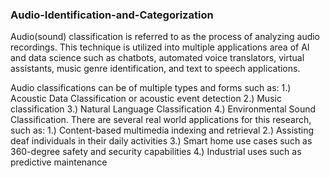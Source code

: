 ### Audio-Identification-and-Categorization
Audio(sound) classification is referred to as the process of analyzing audio recordings. This technique is utilized into multiple applications area of AI and data science such as chatbots, automated voice translators, virtual assistants, music genre identification, and text to speech applications.

Audio classifications can be of multiple types and forms such as:
1.) Acoustic Data Classification or acoustic event detection
2.) Music classification
3.) Natural Language Classification
4.) Environmental Sound Classification.
There are several real world applications for this research, such as:
1.) Content-based multimedia indexing and retrieval
2.) Assisting deaf individuals in their daily activities
3.) Smart home use cases such as 360-degree safety and security capabilities
4.) Industrial uses such as predictive maintenance
